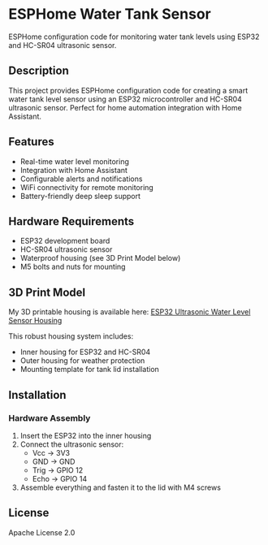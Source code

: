 # ESPHome Water Tank Sensor

ESPHome configuration code for monitoring water tank levels using ESP32 and HC-SR04 ultrasonic sensor.

## Description

This project provides ESPHome configuration code for creating a smart water tank level sensor using an ESP32 microcontroller and HC-SR04 ultrasonic sensor. Perfect for home automation integration with Home Assistant.

## Features

- Real-time water level monitoring
- Integration with Home Assistant
- Configurable alerts and notifications
- WiFi connectivity for remote monitoring
- Battery-friendly deep sleep support

## Hardware Requirements

- ESP32 development board
- HC-SR04 ultrasonic sensor
- Waterproof housing (see 3D Print Model below)
- M5 bolts and nuts for mounting

## 3D Print Model

My 3D printable housing is available here:
[ESP32 Ultrasonic Water Level Sensor Housing](https://www.printables.com/model/1333286-esp32-ultrasonic-water-level-sensor-housing-with-h)

This robust housing system includes:
- Inner housing for ESP32 and HC-SR04
- Outer housing for weather protection
- Mounting template for tank lid installation

## Installation

### Hardware Assembly

1. Insert the ESP32 into the inner housing
2. Connect the ultrasonic sensor:
    - Vcc → 3V3
    - GND → GND
    - Trig → GPIO 12
    - Echo → GPIO 14
3. Assemble everything and fasten it to the lid with M4 screws

## License

Apache License 2.0
